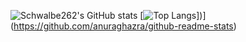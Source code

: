 ![Schwalbe262's GitHub stats](https://github-readme-stats.vercel.app/api?username=Schwalbe262&count_private=true)
[![Top Langs](https://github-readme-stats.vercel.app/api/top-langs/?username=Schwalbe262&hide=Makefile,Assembly&layout=compact)])](https://github.com/anuraghazra/github-readme-stats)
